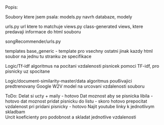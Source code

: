 Popis:

Soubory ktere jsem psala:
models.py
    navrh databaze, modely
    
urls.py
    url ktere to matchuje
views.py
    class-generated views, ktere predavaji informace do html souboru
    
songRecommender/urls.py

templates
    base_generic - template pro vsechny ostatni
    jinak kazdy html soubor na jednu tu stranku ze specifikace
    
Logic/Tf-idf
    algoritmus na pocitani vzdalenosti pisnicek pomoci TF-idf, pro pisnicky uz spocitane
    
Logic/document-similarity-master/data
       algoritmus pou6ivajici predtrenovany Google W2V model na urcovani vzdalenosti souboru
       
ToDo:
    Delat si ucty + maily - hotovo
    Dat moznost aby se pisnicka libila - hotovo
    dat moznost pridat pisnicku do listu - skoro hotovo
    prepocitat vzdalenost pri pridani pisnicky - hotovo
    Najit youtube linky k jednotlivym skladbam   
    Urcit koeficienty pro podobnost a skladat jednotlive vzdalenosti
 
